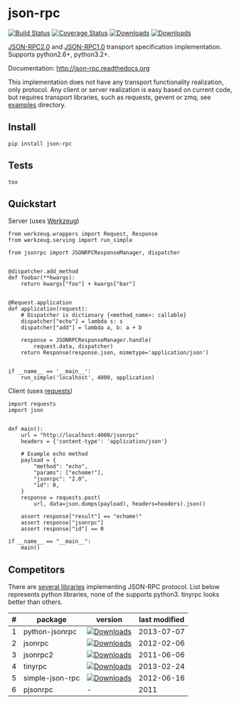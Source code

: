 json-rpc
========

[![Build Status](https://travis-ci.org/pavlov99/json-rpc.png?branch=master)](https://travis-ci.org/pavlov99/json-rpc)
[![Coverage Status](https://coveralls.io/repos/pavlov99/json-rpc/badge.png)](https://coveralls.io/r/pavlov99/json-rpc)
[![Downloads](https://pypip.in/v/json-rpc/badge.png)](https://crate.io/packages/json-rpc)
[![Downloads](https://pypip.in/d/json-rpc/badge.png)](https://crate.io/packages/json-rpc)

[JSON-RPC2.0](http://www.jsonrpc.org/specification) and [JSON-RPC1.0](http://json-rpc.org/wiki/specification) transport specification implementation. Supports python2.6+, python3.2+.

Documentation: http://json-rpc.readthedocs.org

This implementation does not have any transport functionality realization, only protocol.
Any client or server realization is easy based on current code, but requires transport libraries, such as requests, gevent or zmq, see [examples](https://github.com/pavlov99/json-rpc/tree/master/examples) directory.

Install
-------

    pip install json-rpc

Tests
-----

    tox

Quickstart
----------
Server (uses [Werkzeug](http://werkzeug.pocoo.org/))

    from werkzeug.wrappers import Request, Response
    from werkzeug.serving import run_simple

    from jsonrpc import JSONRPCResponseManager, dispatcher


    @dispatcher.add_method
    def foobar(**kwargs):
        return kwargs["foo"] + kwargs["bar"]


    @Request.application
    def application(request):
        # Dispatcher is dictionary {<method_name>: callable}
        dispatcher["echo"] = lambda s: s
        dispatcher["add"] = lambda a, b: a + b

        response = JSONRPCResponseManager.handle(
            request.data, dispatcher)
        return Response(response.json, mimetype='application/json')


    if __name__ == '__main__':
        run_simple('localhost', 4000, application)

Client (uses [requests](http://www.python-requests.org/en/latest/))

    import requests
    import json


    def main():
        url = "http://localhost:4000/jsonrpc"
        headers = {'content-type': 'application/json'}

        # Example echo method
        payload = {
            "method": "echo",
            "params": ["echome!"],
            "jsonrpc": "2.0",
            "id": 0,
        }
        response = requests.post(
            url, data=json.dumps(payload), headers=headers).json()

        assert response["result"] == "echome!"
        assert response["jsonrpc"]
        assert response["id"] == 0

    if __name__ == "__main__":
        main()

Competitors
-----------
There are [several libraries](http://en.wikipedia.org/wiki/JSON-RPC#Implementations) implementing JSON-RPC protocol. List below represents python libraries, none of the supports python3. tinyrpc looks better than others.

| # |package         | version                                                                                                 | last modified |
|---|----------------|---------------------------------------------------------------------------------------------------------|---------------|
| 1 |python-jsonrpc  | [![Downloads](https://pypip.in/v/python-jsonrpc/badge.png)](https://crate.io/packages/python-jsonrpc)   | 2013-07-07    |
| 2 |jsonrpc         | [![Downloads](https://pypip.in/v/jsonrpc/badge.png)](https://crate.io/packages/jsonrpc)                 | 2012-02-06    |
| 3 |jsonrpc2        | [![Downloads](https://pypip.in/v/jsonrpc2/badge.png)](https://crate.io/packages/jsonrpc2)               | 2011-06-06    |
| 4 |tinyrpc         | [![Downloads](https://pypip.in/v/tinyrpc/badge.png)](https://crate.io/packages/tinyrpc)                 | 2013-02-24    |
| 5 |simple-json-rpc | [![Downloads](https://pypip.in/v/simple-json-rpc/badge.png)](https://crate.io/packages/simple-json-rpc) | 2012-06-16    |
| 6 |pjsonrpc        | -                                                                                                       | 2011          |
